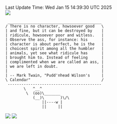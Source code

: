 Last Update Time: 
Wed Jan 15 14:39:30 UTC 2025
<br>![](https://img.shields.io/badge/%E5%A4%A7%E5%AE%B6-%E5%AE%89%E5%AE%89-green)<br>
```
 _________________________________________
/ There is no character, howsoever good   \
| and fine, but it can be destroyed by    |
| ridicule, howsoever poor and witless.   |
| Observe the ass, for instance: his      |
| character is about perfect, he is the   |
| choicest spirit among all the humbler   |
| animals, yet see what ridicule has      |
| brought him to. Instead of feeling      |
| complimented when we are called an ass, |
| we are left in doubt.                   |
|                                         |
| -- Mark Twain, "Pudd'nhead Wilson's     |
\ Calendar"                               /
 -----------------------------------------
        \   ^__^
         \  (oo)\_______
            (__)\       )\/\
                ||----w |
                ||     ||
```
![](https://github-readme-stats.vercel.app/api?username=chenlitw)
![](https://github-readme-stats.vercel.app/api/top-langs/?username=chenlitw)
